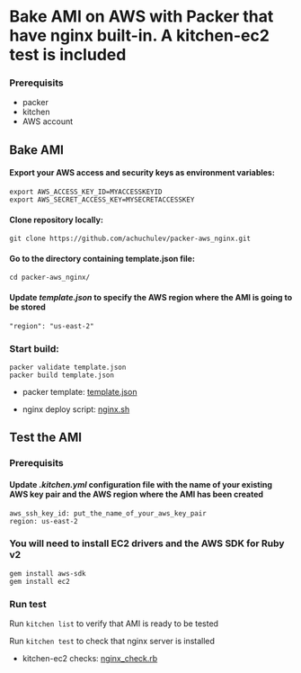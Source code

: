 # Bake AMI on AWS with Packer that have nginx built-in. A kitchen-ec2 test is included

### Prerequisits

* packer
* kitchen
* AWS account

## Bake AMI

#### Export your AWS access and security keys as environment variables:

```
export AWS_ACCESS_KEY_ID=MYACCESSKEYID
export AWS_SECRET_ACCESS_KEY=MYSECRETACCESSKEY
```

#### Clone repository locally:

`git clone https://github.com/achuchulev/packer-aws_nginx.git`

#### Go to the directory containing template.json file:

`cd packer-aws_nginx/`

#### Update _template.json_ to specify the AWS region where the AMI is going to be stored

`"region": "us-east-2"`

### Start build:

```
packer validate template.json
packer build template.json
```

* packer template: [template.json](https://github.com/achuchulev/packer-aws_nginx/blob/master/template.json)

* nginx deploy script: [nginx.sh](https://github.com/achuchulev/packer-aws_nginx/blob/master/nginx.sh)


## Test the AMI

### Prerequisits

#### Update _.kitchen.yml_ configuration file with the name of your existing AWS key pair and the AWS region where the AMI has been created

```
aws_ssh_key_id: put_the_name_of_your_aws_key_pair
region: us-east-2
```

### You will need to install EC2 drivers and the AWS SDK for Ruby v2

```
gem install aws-sdk
gem install ec2
```

### Run test

Run `kitchen list` to verify that AMI is ready to be tested

Run `kitchen test` to check that nginx server is installed


* kitchen-ec2 checks: [nginx_check.rb](https://github.com/achuchulev/packer-aws_nginx/blob/master/test/integration/default/nginx_check.rb)
